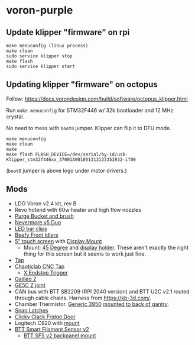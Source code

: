 # voron-purple

## Update klipper "firmware" on rpi

```
make menuconfig (linux process)
make clean
sudo service klipper stop
make flash
sudo service klipper start
```

## Updating klipper "firmware" on octopus

Follow: https://docs.vorondesign.com/build/software/octopus_klipper.html

Run `make menuconfig` for STM32F446 w/ 32k bootloader and 12 MHz crystal.

No need to mess with `boot0` jumper. Klipper can flip it to DFU mode.

```
make menuconfig
make clean
make
make flash FLASH_DEVICE=/dev/serial/by-id/usb-Klipper_stm32f446xx_37001A001051313133353932-if00
```

(`boot0` jumper is above logo under motor drivers.)

## Mods

- LDO Voron v2.4 kit, rev B
- Revo hotend with 60w heater and high flow nozzles
- [Purge Bucket and
  brush](https://github.com/VoronDesign/VoronUsers/tree/main/orphaned_mods/edwardyeeks/Decontaminator_Purge_Bucket_%26_Nozzle_Scrubber)
- [Nevermore v5 Duo](https://github.com/nevermore3d/Nevermore_Micro)
- [LED bar
  clips](https://github.com/VoronDesign/VoronUsers/tree/main/printer_mods/eddie/LED_Bar_Clip)
- [Beefy Front Idlers](https://github.com/clee/VoronBFI)
- [5" touch
  screen](https://www.fabreeko.com/products/raspberry-pi-5-inch-touch-screen-ips-800x480-by-fysetc)
  with [Display
  Mount](https://github.com/VoronDesign/VoronUsers/tree/main/printer_mods/Tircown/Display_mount_5inch)
  - Mount: [45
    Degree](https://www.printables.com/model/869887-voron-24-btt-pitft50-45-degree-mount-clicky-clack)
    and [display
    holder](https://www.printables.com/model/311396-tft-5-holder-for-voron-24-btt-20-pitft50/files).
    These aren't exactly the right thing for this screen but it seems to work
    just fine.
- [Tap](https://github.com/VoronDesign/Voron-Tap)
- [Chaoticlab CNC Tap](https://www.chaoticlab.com/products/cnc-voron-tap)
  - [X Endstop Trigger](https://www.printables.com/model/703550-chaotic-labs-cnc-tap-v2-x-endstop-trigger)
- [Galileo 2](https://github.com/JaredC01/Galileo2)
- [GE5C Z
  joint](https://github.com/VoronDesign/VoronUsers/tree/main/printer_mods/hartk1213/Voron2.4_GE5C)
- CAN bus with BTT SB2209 (RPI 2040 version) and BTT U2C v2.1 routed through
  cable chains. Harness from https://kb-3d.com/.
- Chamber Thermistor. [Generic
  3950](https://www.amazon.com/gp/product/B07D9LSKWK/ref=ppx_yo_dt_b_search_asin_title?ie=UTF8&psc=1)
  [mounted to back of
  gantry](https://github.com/VoronDesign/VoronUsers/tree/main/printer_mods/samwiseg0/extrusion_thermistor_mount).
- [Snap
  Latches](https://github.com/VoronDesign/VoronUsers/tree/main/printer_mods/richardjm/snap-latch-2020)
- [Clicky Clack Fridge Door](https://github.com/tanaes/whopping_Voron_mods/tree/main/clickyclacky_door)
- Logitech C920 with
  [mount](https://github.com/VoronDesign/VoronUsers/tree/main/printer_mods/PsychoShaft/C92X_PsycHoShafts_Mount)
- [BTT Smart Filament Sensor
  v2](https://biqu.equipment/products/btt-sfs-v2-0-smart-filament-sensor)
  - [BTT SFS v2 backpanel
    mount](https://www.printables.com/model/566269-btt-sfs-smart-filament-sensor-v20-voron-backpanel-)
